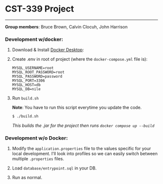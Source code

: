# CST-339 Project

---

**Group members**: Bruce Brown, Calvin Clocuh, John Harrison

### Development w/docker:

1. Download & Install [Docker Desktop](https://www.docker.com/products/docker-desktop/):

2. Create .env in root of project (where the `docker-compose.yml` file is):

   ```
   MYSQL_USERNAME=root
   MYSQL_ROOT_PASSWORD=root
   MYSQL_PASSWORD=password
   MYSQL_PORT=3306
   MYSQL_HOST=db
   MYSQL_DB=nile
   ```

3. Run `build.sh`

   **Note**: You have to run this script everytime you update the code.

   ```bash
   $ ./build.sh
   ```

   _This builds the .jar for the project then runs `docker compose up --build`_

### Development w/o Docker:

1. Modify the `application.properties` file to the values specific for your local development. I'll look into profiles so we can easily switch between multiple `.properties` files.

2. Load `database/entrypoint.sql` in your DB.

3. Run as normal.
